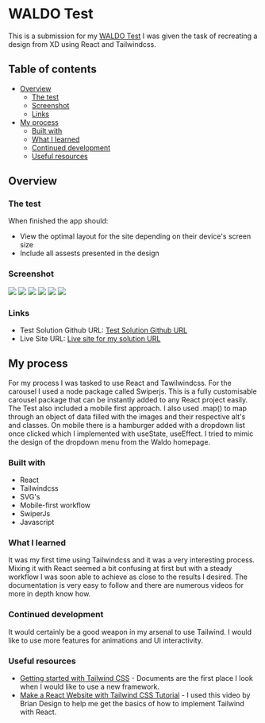 # WALDO Test

This is a submission for my [WALDO Test](https://waldo-test.vercel.app/) I was given the task of recreating a design from XD using React and Tailwindcss. 

## Table of contents

- [Overview](#overview)
  - [The test](#the-test)
  - [Screenshot](#screenshot)
  - [Links](#links)
- [My process](#my-process)
  - [Built with](#built-with)
  - [What I learned](#what-i-learned)
  - [Continued development](#continued-development)
  - [Useful resources](#useful-resources)

## Overview

### The test

When finished the app should:

- View the optimal layout for the site depending on their device's screen size
- Include all assests presented in the design

### Screenshot

![](./src/images/desktop-1.png)
![](./src/images/desktop-2.png)
![](./src/images/desktop-3.png)
![](./src/images/desktop-4.png)
![](./src/images/mobile-1.png)
![](./src/images/mobile-2.png)

### Links

- Test Solution Github URL: [Test Solution Github URL](https://github.com/EugeneCarbado/waldo_test)
- Live Site URL: [Live site for my solution URL](https://waldo-test.vercel.app/)

## My process

For my process I was tasked to use React and Tawilwindcss. For the carousel I used a node package called Swiperjs. This is a fully customisable carousel package that can be instantly added to any React project easily. The Test also included a mobile first approach. I also used .map() to map through an object of data filled with the images and their respective alt's and classes. On mobile there is a hamburger added with a dropdown list once clicked which I implemented with useState, useEffect. I tried to mimic the design of the dropdown menu from the Waldo homepage.

### Built with

- React
- Tailwindcss
- SVG's
- Mobile-first workflow
- SwiperJs
- Javascript

### What I learned

It was my first time using Tailwindcss and it was a very interesting process. Mixing it with React seemed a bit confusing at first but with a steady workflow I was soon able to achieve as close to the results I desired. The documentation is very easy to follow and there are numerous videos for more in depth know how.

### Continued development

It would certainly be a good weapon in my arsenal to use Tailwind. I would like to use more features for animations and UI interactivity.

### Useful resources

- [Getting started with Tailwind CSS](https://tailwindcss.com/docs) - Documents are the first place I look when I would like to use a new framework.
- [Make a React Website with Tailwind CSS Tutorial](https://www.youtube.com/watch?v=gOQ31Kc8H5E&t=1102s) - I used this video by Brian Design to help me get the basics of how to implement Tailwind with React.
